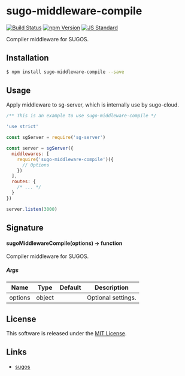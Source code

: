 sugo-middleware-compile
==========

<!---
This file is generated by ape-tmpl. Do not update manually.
--->

<!-- Badge Start -->
<a name="badges"></a>

[![Build Status][bd_travis_com_shield_url]][bd_travis_com_url]
[![npm Version][bd_npm_shield_url]][bd_npm_url]
[![JS Standard][bd_standard_shield_url]][bd_standard_url]

[bd_repo_url]: https://github.com/realglobe-Inc/sugo-middleware-compile
[bd_travis_url]: http://travis-ci.org/realglobe-Inc/sugo-middleware-compile
[bd_travis_shield_url]: http://img.shields.io/travis/realglobe-Inc/sugo-middleware-compile.svg?style=flat
[bd_travis_com_url]: http://travis-ci.com/realglobe-Inc/sugo-middleware-compile
[bd_travis_com_shield_url]: https://api.travis-ci.com/realglobe-Inc/sugo-middleware-compile.svg?token=aeFzCpBZebyaRijpCFmm
[bd_license_url]: https://github.com/realglobe-Inc/sugo-middleware-compile/blob/master/LICENSE
[bd_codeclimate_url]: http://codeclimate.com/github/realglobe-Inc/sugo-middleware-compile
[bd_codeclimate_shield_url]: http://img.shields.io/codeclimate/github/realglobe-Inc/sugo-middleware-compile.svg?style=flat
[bd_codeclimate_coverage_shield_url]: http://img.shields.io/codeclimate/coverage/github/realglobe-Inc/sugo-middleware-compile.svg?style=flat
[bd_gemnasium_url]: https://gemnasium.com/realglobe-Inc/sugo-middleware-compile
[bd_gemnasium_shield_url]: https://gemnasium.com/realglobe-Inc/sugo-middleware-compile.svg
[bd_npm_url]: http://www.npmjs.org/package/sugo-middleware-compile
[bd_npm_shield_url]: http://img.shields.io/npm/v/sugo-middleware-compile.svg?style=flat
[bd_standard_url]: http://standardjs.com/
[bd_standard_shield_url]: https://img.shields.io/badge/code%20style-standard-brightgreen.svg

<!-- Badge End -->


<!-- Description Start -->
<a name="description"></a>

Compiler middleware for SUGOS.

<!-- Description End -->


<!-- Overview Start -->
<a name="overview"></a>



<!-- Overview End -->


<!-- Sections Start -->
<a name="sections"></a>

<!-- Section from "doc/guides/01.Installation.md.hbs" Start -->

<a name="section-doc-guides-01-installation-md"></a>
Installation
-----

```bash
$ npm install sugo-middleware-compile --save
```


<!-- Section from "doc/guides/01.Installation.md.hbs" End -->

<!-- Section from "doc/guides/02.Usage.md.hbs" Start -->

<a name="section-doc-guides-02-usage-md"></a>
Usage
---------

Apply middleware to sg-server, which is internally use by sugo-cloud.

```javascript
/** This is an example to use sugo-middleware-compile */

'use strict'

const sgServer = require('sg-server')

const server = sgServer({
  middlewares: [
    require('sugo-middleware-compile')({
      // Options
    })
  ],
  routes: {
    /* ... */
  }
})

server.listen(3000)


```


<!-- Section from "doc/guides/02.Usage.md.hbs" End -->

<!-- Section from "doc/guides/03.Signature.md.hbs" Start -->

<a name="section-doc-guides-03-signature-md"></a>
Signature
-------

#### sugoMiddlewareCompile(options) -> function

Compiler middleware for SUGOS.

##### Args

| Name | Type | Default | Description |
| --- | ---- | --- | --- |
| options | object  |  | Optional settings. |


<!-- Section from "doc/guides/03.Signature.md.hbs" End -->


<!-- Sections Start -->


<!-- LICENSE Start -->
<a name="license"></a>

License
-------
This software is released under the [MIT License](https://github.com/realglobe-Inc/sugo-middleware-compile/blob/master/LICENSE).

<!-- LICENSE End -->


<!-- Links Start -->
<a name="links"></a>

Links
------

+ [sugos](https://github.com/realglobe-Inc/sugos)

<!-- Links End -->
